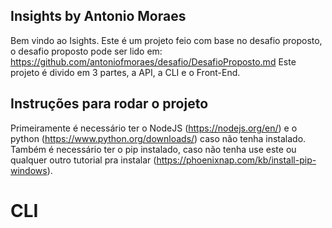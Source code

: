 ## Insights by Antonio Moraes

Bem vindo ao Isights.
Este é um projeto feio com base no desafio proposto, o desafio proposto pode ser lido em: https://github.com/antoniofmoraes/desafio/DesafioProposto.md
Este projeto é divido em 3 partes, a API, a CLI e o Front-End.

## Instruções para rodar o projeto

Primeiramente é necessário ter o NodeJS (https://nodejs.org/en/) e o python (https://www.python.org/downloads/) caso não tenha instalado.
Também é necessário ter o pip instalado, caso não tenha use este ou qualquer outro tutorial pra instalar (https://phoenixnap.com/kb/install-pip-windows).


# CLI

